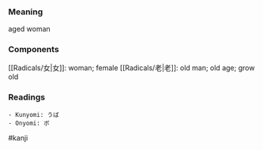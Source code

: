 ### Meaning

aged woman

### Components

[[Radicals/女|女]]: woman; female [[Radicals/老|老]]: old man; old age; grow old

### Readings

```
- Kunyomi: うば
- Onyomi: ボ
```

#kanji